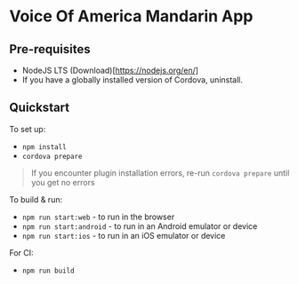 
# Voice Of America Mandarin App

## Pre-requisites

* NodeJS LTS (Download)[https://nodejs.org/en/]
* If you have a globally installed version of Cordova, uninstall.

## Quickstart

To set up:
* `npm install`
* `cordova prepare`
> If you encounter plugin installation errors, re-run `cordova prepare` until you get no errors

To build & run:
* `npm run start:web` - to run in the browser
* `npm run start:android` - to run in an Android emulator or device
* `npm run start:ios` - to run in an iOS emulator or device

For CI:
* `npm run build`